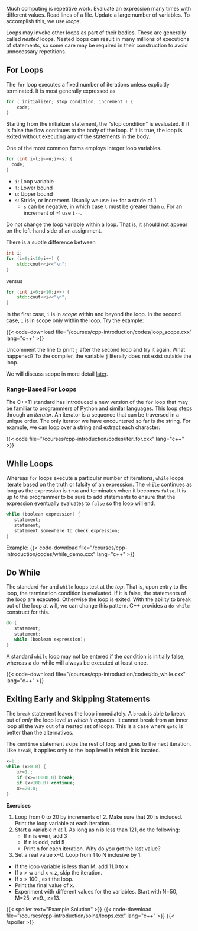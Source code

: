 Much computing is repetitive work.  Evaluate an expression many times with different values.  Read lines of a file.  Update a large number of variables.  To accomplish this, we use _loops_.

Loops may invoke other loops as part of their bodies.  These are generally called _nested_ loops.  Nested loops can result in many millions of executions of statements, so some care may be required in their construction to avoid unnecessary repetitions.

## For Loops

The `for` loop executes a fixed number of iterations unless explicitly terminated.
It is most generally expressed as
```c++
for ( initializer; stop condition; increment ) {
    code;
}
```
Starting from the initializer statement, the "stop condition" is evaluated.  If it is false the flow continues to the body of the loop.  If it is true, the loop is exited without executing any of the statements in the body.

One of the most common forms employs integer loop variables.
```c++
for (int i=l;i<=u;i+=s) {
  code;
}
```
* `i`: Loop variable
* `l`: Lower bound
* `u`: Upper bound
* `s`: Stride, or increment.  Usually we use `i++` for a stride of 1.
     * `s` can be negative, in which case `l` must be greater than `u`. For an increment of -1 use `i--`.

Do not change the loop variable within a loop.  That is, it should not appear on the left-hand side of an assignment.

There is a subtle difference between
```c++
int i;
for (i=0;i<10;i++) {
    std::cout<<i<<"\n";
}
```
versus
```c++
for (int i=0;i<10;i++) {
    std::cout<<i<<"\n";
}
```
In the first case, `i` is in _scope_ within and beyond the loop.  In the second case, `i` is in scope only within the loop.  Try the example:

{{< code-download file="/courses/cpp-introduction/codes/loop_scope.cxx" lang="c++" >}}

Uncomment the line to print `j` after the second loop and try it again.  What happened?  To the compiler, the variable `j` literally does not exist outside the loop.

We will discuss scope in more detail [later](/courses/cpp-introduction/scope).

### Range-Based For Loops

The C++11 standard has introduced a new version of the `for` loop that may be familiar to programmers of Python and similar languages.  This loop steps through an _iterator_.  An iterator is a sequence that can be traversed in a unique order.  The only iterator we have encountered so far is the string.  For example, we can loop over a string and extract each character:

{{< code file="/courses/cpp-introduction/codes/iter_for.cxx" lang="c++" >}}

## While Loops

Whereas `for` loops execute a particular number of iterations, `while` loops iterate based on the truth or falsity of an expression.  The `while` continues as long as the expression is `true` and terminates when it becomes `false`. It is up to the programmer to be sure to add statements to ensure that the expression eventually evaluates to `false` so the loop will end.
```c++
while (boolean expression) {
   statement;
   statement;
   statement somewhere to check expression;
}
```

Example:
{{< code-download file="/courses/cpp-introduction/codes/while_demo.cxx" lang="c++" >}}

## Do While

The standard `for` and `while` loops test at the _top_.  That is, upon entry to the loop, the termination condition is evaluated.  If it is false, the statements of the loop are executed.  Otherwise the loop is exited.
With the ability to break out of the loop at will, we can change this pattern.
C++ provides a `do while` construct for this.

```c++
do {
   statement;
   statement;
   while (boolean expression);
}
```
A standard `while` loop may not be entered if the condition is initially false, whereas a do-while will always be executed at least once.

{{< code-download file="/courses/cpp-introduction/codes/do_while.cxx" lang="c++" >}}

## Exiting Early and Skipping Statements

The `break` statement leaves the loop immediately.
A `break` is able to break out of _only_ the loop level _in which it appears_.  It cannot break from an inner loop all the way out of a nested set of loops.  This is a case where `goto` is better than the alternatives.

The `continue` statement skips the rest of loop and goes to the next iteration. Like `break`, it applies only to the loop level in which it is located.

```c++
x=1.;
while (x>0.0) {
    x+=1.;
    if (x>=10000.0) break;
    if (x<100.0) continue;
    x+=20.0;
}
```

**Exercises**

1. Loop from 0 to 20 by increments of 2.  Make sure that 20 is included.  Print the loop variable at each iteration.
2. Start a variable n at 1.  As long as n is less than 121, do the following:
    * If n is even, add 3
    * If n is odd, add 5
    * Print n for each iteration.  Why do you get the last value?
3. Set a real value x=0. Loop from 1 to N inclusive by 1.
  * If the loop variable is less than M, add 11.0 to x.
  * If x > w and x < z, skip the iteration.
  * If x > 100., exit the loop.
  * Print the final value of x.
  * Experiment with different values for the variables.  Start with N=50, M=25, w=9., z=13.

{{< spoiler text="Example Solution" >}}
{{< code-download file="/courses/cpp-introduction/solns/loops.cxx" lang="c++" >}}
{{< /spoiler >}}

